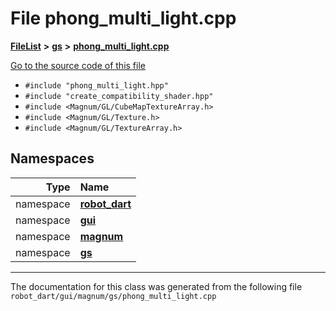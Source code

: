

# File phong\_multi\_light.cpp



[**FileList**](files.md) **>** [**gs**](dir_2f8612d80f6bb57c97efd4c82e0df286.md) **>** [**phong\_multi\_light.cpp**](phong__multi__light_8cpp.md)

[Go to the source code of this file](phong__multi__light_8cpp_source.md)



* `#include "phong_multi_light.hpp"`
* `#include "create_compatibility_shader.hpp"`
* `#include <Magnum/GL/CubeMapTextureArray.h>`
* `#include <Magnum/GL/Texture.h>`
* `#include <Magnum/GL/TextureArray.h>`













## Namespaces

| Type | Name |
| ---: | :--- |
| namespace | [**robot\_dart**](namespacerobot__dart.md) <br> |
| namespace | [**gui**](namespacerobot__dart_1_1gui.md) <br> |
| namespace | [**magnum**](namespacerobot__dart_1_1gui_1_1magnum.md) <br> |
| namespace | [**gs**](namespacerobot__dart_1_1gui_1_1magnum_1_1gs.md) <br> |





















































------------------------------
The documentation for this class was generated from the following file `robot_dart/gui/magnum/gs/phong_multi_light.cpp`

